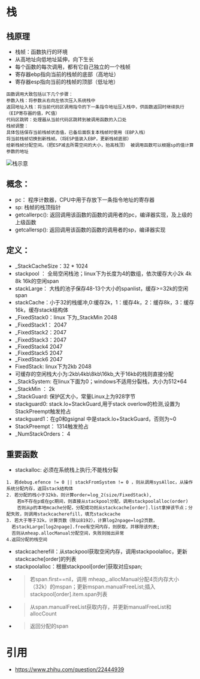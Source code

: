 # 栈
## 栈原理
- 栈帧：函数执行的环境
- 从高地址向低地址延伸，向下生长
- 每个函数的每次调用，都有它自己独立的一个栈帧
- 寄存器ebp指向当前的栈帧的底部（高地址）
- 寄存器esp指向当前的栈帧的顶部（低址地）
```
函数调用大致包括以下几个步骤：
参数入栈：将参数从右向左依次压入系统栈中
返回地址入栈：将当前代码区调用指令的下一条指令地址压入栈中，供函数返回时继续执行（EIP寄存器的值，PC值）
代码区跳转：处理器从当前代码区跳转到被调用函数的入口处
栈帧调整：
具体包括保存当前栈帧状态值，已备后面恢复本栈帧时使用（EBP入栈）
将当前栈帧切换到新栈帧。（将ESP值装入EBP，更新栈帧底部）
给新栈帧分配空间。（把ESP减去所需空间的大小，抬高栈顶） 被调用函数可以根据sp的值计算参数的地址
```
![栈示意](https://pic2.zhimg.com/1314ce0c49d0a1e2800e23ca3d5cdd75_r.jpg?source=1940ef5c)

## 概念：
- pc： 程序计数器，CPU中用于存放下一条指令地址的寄存器
- sp: 栈帧的栈顶指针
- getcallerpc(): 返回调用该函数的函数的调用者的pc，编译器实现，及上级的上级函数
- getcallersp(): 返回调用该函数的函数的调用者的sp，编译器实现
## 定义：
- _StackCacheSize：32 * 1024
- stackpool ： 全局空闲栈池；linux下为长度为4的数组，依次缓存大小2k 4k 8k 16k的空闲span
- stackLarge： 大栈的池子保存48-13个大小的spanlist，缓存>=32k的空闲span
- stackCache：小于32的栈缓冲,0:缓存2k，1：缓存4k，2：缓存8k，3：缓存16k，缓存stack结构体
- _FixedStack0：linux 下为_StackMin 2048
- _FixedStack1： 2047
- _FixedStack2：2047
- _FixedStack3：2047
- _FixedStack4 2047
- _FixedStack5 2047
- _FixedStack6 2047
- FixedStack: linux下为2kb 2048
- 可缓存的空闲栈大小为:2kb\4kb\8kb\16kb,大于16kb的栈则直接分配
- _StackSystem: 在linux下面为0；windows不适用分裂栈，大小为512*64
- _StackMin ： 2k
- _StackGuard: 保护区大小，常量Linux上为928字节
- stackguard0: stack.lo+StackGuard,用于stack overlow的检测,设置为StackPreempt触发抢占
- stackguard1：在g0和gsignal 中是stack.lo+StackGuard，否则为~0
- StackPreempt： 1314触发抢占
- _NumStackOrders： 4

## 重要函数
- stackalloc: 必须在系统栈上执行;不能栈分裂
```
1. 若debug.efence != 0 || stackFromSystem != 0 ，则从调用sysAlloc，从操作系统分配内存，返回stack结构体
2. 若分配的栈小于32kb，则计算order=log_2(size/FixedStack),
    若m不存在p或在gc期间，则直接从stackpool分配，调用stackpoolalloc(order)
    否则从p的本地mcache分配，分配成功则从stackcache[order].list拿掉该节点；分配失败，则调用stackcacherefill，填充stackcache
3. 若大于等于32k，计算页数（除以8192），计算log2npage=log2页数，
  若stackLarge[log2npage].free有空闲内存，则获取，并移除该列表;
  否则从mheap.allocManual分配空间，失败则抛出异常
4.返回分配的栈空间
```
- stackcacherefill：从stackpool获取空闲内存，调用stackpoolalloc，更新stackcache[order]的列表
- stackpoolalloc：根据stackpool[order]获取对应span;
- > 若span.first==nil，调用 mheap_.allocManual分配4页内存大小（32k）的mspan；更新mspan.manualFreeList;插入stackpool[order].item.span列表
- > 从span.manualFreeList获取内存，并更新manualFreeList和allocCount
- > 返回分配的span
# 引用
- https://www.zhihu.com/question/22444939
